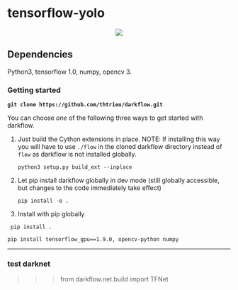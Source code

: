 # tensorflow-yolo





<p align="center"> <img src="demo.gif"/> </p>

## Dependencies

Python3, tensorflow 1.0, numpy, opencv 3.

### Getting started

**`git clone https://github.com/thtrieu/darkflow.git`**

You can choose _one_ of the following three ways to get started with darkflow.

1. Just build the Cython extensions in place. NOTE: If installing this way you will have to use `./flow` in the cloned darkflow directory instead of `flow` as darkflow is not installed globally.
    
    `python3 setup.py build_ext --inplace`
    

2. Let pip install darkflow globally in dev mode (still globally accessible, but changes to the code immediately take effect)
    
    `pip install -e .`
    

3. Install with pip globally
    
  ` pip install .`
    

`pip install tensorflow_gpu==1.9.0, opencv-python numpy`

----------
### test darknet ##

>>> from darkflow.net.build import TFNet
>>>
